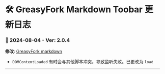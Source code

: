 # **🛠️ GreasyFork Markdown Toobar   更新日志**

### **📅 2024-08-04 - Ver: 2.0.4**
**修改**: [GreasyFork markdown](https://greasyfork.org/zh-CN/scripts/422887)  
- `DOMContentLoaded` 有时会与其他脚本冲突，导致监听失败。已更改为 `load`

---
